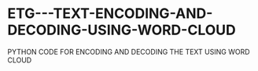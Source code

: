 # ETG---TEXT-ENCODING-AND-DECODING-USING-WORD-CLOUD
PYTHON CODE FOR ENCODING AND DECODING THE TEXT USING WORD CLOUD
